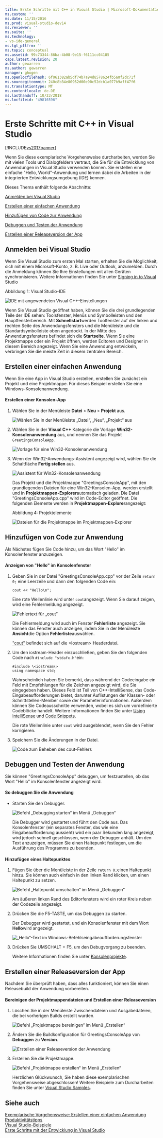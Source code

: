 ```yaml
---
title: Erste Schritte mit C++ in Visual Studio | Microsoft-Dokumentation
ms.custom: ''
ms.date: 11/15/2016
ms.prod: visual-studio-dev14
ms.reviewer: ''
ms.suite: ''
ms.technology:
- vs-ide-general
ms.tgt_pltfrm: ''
ms.topic: conceptual
ms.assetid: 99c73344-86ba-4b08-9e15-f6111cc04185
caps.latest.revision: 20
author: gewarren
ms.author: gewarren
manager: ghogen
ms.openlocfilehash: 6f061382ab5df74b7a94d8578624fb5a0f2dc71f
ms.sourcegitcommit: 240c8b34e80952d00e90c52dcb1a077b9aff47f6
ms.translationtype: MT
ms.contentlocale: de-DE
ms.lasthandoff: 10/23/2018
ms.locfileid: "49816596"
---
```

# <a name="getting-started-with-c-in-visual-studio"></a>Erste Schritte mit C++ in Visual Studio
[!INCLUDE[vs2017banner](../includes/vs2017banner.md)]

Wenn Sie diese exemplarische Vorgehensweise durcharbeiten, werden Sie mit vielen Tools und Dialogfeldern vertraut, die Sie für die Entwicklung von Anwendungen in Visual Studio verwenden können. Sie erstellen eine einfache "Hello, World"-Anwendung und lernen dabei die Arbeiten in der integrierten Entwicklungsumgebung (IDE) kennen.  
  
 Dieses Thema enthält folgende Abschnitte:  
  
 [Anmelden bei Visual Studio](../ide/getting-started-with-cpp-in-visual-studio.md#BKMK_Configure)  
  
 [Erstellen einer einfachen Anwendung](../ide/getting-started-with-cpp-in-visual-studio.md#BKMK_CreateApp)  
  
 [Hinzufügen von Code zur Anwendung](../ide/getting-started-with-cpp-in-visual-studio.md#BKMK_AddCode)  
  
 [Debuggen und Testen der Anwendung](../ide/getting-started-with-cpp-in-visual-studio.md#BKMK_DebugTest)  
  
 [Erstellen einer Releaseversion der App](../ide/getting-started-with-cpp-in-visual-studio.md#BKMK_BuildRelease)  
  
##  <a name="BKMK_Configure"></a> Anmelden bei Visual Studio  
 Wenn Sie Visual Studio zum ersten Mal starten, erhalten Sie die Möglichkeit, sich mit einem Microsoft-Konto, z. B. Live oder Outlook, anzumelden. Durch die Anmeldung können Sie Ihre Einstellungen mit allen Geräten synchronisieren. Weitere Informationen finden Sie unter [Signing in to Visual Studio](../ide/signing-in-to-visual-studio.md)  
  
 Abbildung 1: Visual Studio-IDE  
  
 ![IDE mit angewendeten Visual C&#43;&#43;-Einstellungen](../ide/media/c-ide-defaultenvironmentlayout.png "C++IDE_DefaultEnvironmentLayout")  
  
 Wenn Sie Visual Studio geöffnet haben, können Sie die drei grundlegenden Teile der IDE sehen: Toolsfenster, Menüs und Symbolleisten und den Hauptfensterbereich. Mit **Schnellstart**werden Toolfenster auf der linken und rechten Seite des Anwendungsfensters und die Menüleiste und die Standardsymbolleiste oben angedockt. In der Mitte des Anwendungsfensters befindet sich die **Startseite**. Wenn Sie eine Projektmappe oder ein Projekt öffnen, werden Editoren und Designer in diesem Bereich angezeigt. Wenn Sie eine Anwendung entwickeln, verbringen Sie die meiste Zeit in diesem zentralen Bereich.  
  
##  <a name="BKMK_CreateApp"></a> Erstellen einer einfachen Anwendung  
 Wenn Sie eine App in Visual Studio erstellen, erstellen Sie zunächst ein Projekt und eine Projektmappe. Für dieses Beispiel erstellen Sie eine Windows-Konsolenanwendung.  
  
#### <a name="to-create-a-console-app"></a>Erstellen einer Konsolen-App  
  
1. Wählen Sie in der Menüleiste **Datei** > **Neu** > **Projekt** aus.  
  
    ![Wählen Sie in der Menüleiste „Datei“, „Neu“, „Projekt“ aus](../ide/media/exploreide-filenewproject.png "ExploreIDE-FileNewProject")  
  
2. Wählen Sie in der **Visual C++** Kategorie die Vorlage **Win32-Konsolenanwendung** aus, und nennen Sie das Projekt `GreetingsConsoleApp`.  
  
    ![Vorlage für eine Win32-Konsolenanwendung](../ide/media/c-ide-newprojectdlg.png "C++IDE_DialogNeuesProjekt")  
  
3. Wenn der Win32-Anwendungs-Assistent angezeigt wird, wählen Sie die Schaltfläche **Fertig stellen** aus.  
  
    ![Assistent für Win32-Konsolenanwendung](../ide/media/c-ide-win32consoleappwizard.png "C++IDE_Win32ConsoleAppWizard")  
  
   Das Projekt und die Projektmappe "GreetingsConsoleApp", mit den grundlegenden Dateien für eine Win32-Konsolen-App, werden erstellt und in **Projektmappen-Explorer**automatisch geladen. Die Datei "GreetingsConsoleApp.cpp" wird im Code-Editor geöffnet. Die folgenden Elemente werden in **Projektmappen-Explorer**angezeigt:  
  
   Abbildung 4: Projektelemente  
  
   ![Dateien für die Projektmappe im Projektmappen-Explorer](../ide/media/c-ide-solutioncontents.png "C++IDE_SolutionContents")  
  
##  <a name="BKMK_AddCode"></a> Hinzufügen von Code zur Anwendung  
 Als Nächstes fügen Sie Code hinzu, um das Wort "Hello" im Konsolenfenster anzuzeigen.  
  
#### <a name="to-display-hello-in-the-console-window"></a>Anzeigen von "Hello" im Konsolenfenster  
  
1.  Geben Sie in der Datei "GreetingsConsoleApp.cpp" vor der Zeile `return 0;` eine Leerzeile und dann den folgenden Code ein:  
  
    ```  
    cout << "Hello\n";  
    ```  
  
     Eine rote Wellenlinie wird unter `cout`angezeigt. Wenn Sie darauf zeigen, wird eine Fehlermeldung angezeigt.  
  
     ![Fehlertext für „cout“](../ide/media/c-ide-couterror.png "C++IDE_CoutError")  
  
     Die Fehlermeldung wird auch im Fenster **Fehlerliste** angezeigt. Sie können das Fenster auch anzeigen, indem Sie in der Menüleiste **Ansicht**die Option **Fehlerliste**auswählen.  
  
     ["cout"](http://msdn.microsoft.com/library/d87db6c3-e4e1-4d09-9ec5-458f55018257) befindet sich auf die \<Iostream\> Headerdatei.  
  
2.  Um den iostream-Header einzuschließen, geben Sie den folgenden Code nach `#include "stdafx.h"`ein:  
  
    ```  
    #include \<iostream\>  
    using namespace std;  
    ```  
  
     Wahrscheinlich haben Sie bemerkt, dass während der Codeeingabe ein Feld mit Empfehlungen für die Zeichen angezeigt wird, die Sie eingegeben haben. Dieses Feld ist Teil von C++-IntelliSense, das Code-Eingabeaufforderungen bietet, darunter Auflistungen der Klassen- oder Schnittstellen-Member sowie der Parameterinformationen. Außerdem können Sie Codeausschnitte verwenden, wobei es sich um vordefinierte Codeblöcke handelt. Weitere Informationen finden Sie unter [Using IntelliSense](../ide/using-intellisense.md) und [Code Snippets](../ide/code-snippets.md).  
  
     Die rote Wellenlinie unter `cout` wird ausgeblendet, wenn Sie den Fehler korrigieren.  
  
3.  Speichern Sie die Änderungen in der Datei.  
  
     ![Code zum Beheben des cout-Fehlers](../ide/media/c-ide-coutfix.png "C++IDE_CoutFix")  
  
##  <a name="BKMK_DebugTest"></a>Debuggen und Testen der Anwendung  
 Sie können "GreetingsConsoleApp" debuggen, um festzustellen, ob das Wort "Hello" im Konsolenfenster angezeigt wird.  
  
#### <a name="to-debug-the-application"></a>So debuggen Sie die Anwendung  
  
-   Starten Sie den Debugger.  
  
     ![Befehl „Debugging starten“ im Menü „Debuggen“](../ide/media/exploreide-startdebugging.png "ExploreIDE-StartDebugging")  
  
     Die Debugger wird gestartet und führt den Code aus. Das Konsolenfenster (ein separates Fenster, das wie eine Eingabeaufforderung aussieht) wird ein paar Sekunden lang angezeigt, wird jedoch schnell geschlossen, wenn der Debugger anhält. Um den Text anzuzeigen, müssen Sie einen Haltepunkt festlegen, um die Ausführung des Programms zu beenden.  
  
#### <a name="to-add-a-breakpoint"></a>Hinzufügen eines Haltepunktes  
  
1. Fügen Sie über die Menüleiste in der Zeile `return 0;`einen Haltepunkt hinzu. Sie können auch einfach in den linken Rand klicken, um einen Haltepunkt zu setzen.  
  
    ![Befehl „Haltepunkt umschalten“ im Menü „Debuggen“](../ide/media/exploreide-togglebreakpoint.png "ExploreIDE-StartDebugging")  
  
    Am äußeren linken Rand des Editorfensters wird ein roter Kreis neben der Codezeile angezeigt.  
  
2. Drücken Sie die F5-TASTE, um das Debuggen zu starten.  
  
    Der Debugger wird gestartet, und ein Konsolenfenster mit dem Wort **Hello**wird angezeigt.  
  
    ![„Hello“-Text im Windows-Befehlseingabeaufforderungsfenster](../ide/media/c-ide-hellocommandwindow.png "C++IDE_HelloCommandWindow")  
  
3. Drücken Sie UMSCHALT + F5, um den Debugvorgang zu beenden.  
  
   Weitere Informationen finden Sie unter [Konsolenprojekte](../debugger/debugging-preparation-console-projects.md).  
  
##  <a name="BKMK_BuildRelease"></a>Erstellen einer Releaseversion der App  
 Nachdem Sie überprüft haben, dass alles funktioniert, können Sie einen Releasebuild der Anwendung vorbereiten.  
  
#### <a name="to-clean-the-solution-files-and-build-a-release-version"></a>Bereinigen der Projektmappendateien und Erstellen einer Releaseversion  
  
1. Löschen Sie in der Menüleiste Zwischendateien und Ausgabedateien, die bei vorherigen Builds erstellt wurden.  
  
    ![Befehl „Projektmappe bereinigen“ im Menü „Erstellen“](../ide/media/exploreide-cleansolution.png "ExploreIDE-CleanSolution")  
  
2. Ändern Sie die Buildkonfiguration für GreetingsConsoleApp von **Debuggen** zu **Version**.  
  
    ![Erstellen einer Releaseversion der Anwendung](../ide/media/c-ide-changingbuildtorelease.png "C++IDE_ChangingBuildtoRelease")  
  
3. Erstellen Sie die Projektmappe.  
  
    ![Befehl „Projektmappe erstellen“ im Menü „Erstellen“](../ide/media/exploreide-buildsolution.png "ExploreIDE-BuildSolution")  
  
   Herzlichen Glückwunsch, Sie haben diese exemplarischen Vorgehensweise abgeschlossen! Weitere Beispiele zum Durcharbeiten finden Sie unter [Visual Studio Samples](../ide/visual-studio-samples.md).  
  
## <a name="see-also"></a>Siehe auch  
 [Exemplarische Vorgehensweise: Erstellen einer einfachen Anwendung](../ide/walkthrough-create-a-simple-application-with-visual-csharp-or-visual-basic.md)   
 [Produktivitätstipps](../ide/productivity-tips-for-visual-studio.md)   
 [Visual Studio-Beispiele](../ide/visual-studio-samples.md)   
 [Erste Schritte mit der Entwicklung in Visual Studio](../ide/get-started-developing-with-visual-studio.md)



